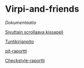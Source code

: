 # Virpi-and-friends

*Dokumentaatio*

[Sivuttain scrollaava kissapeli](dokumentaatio/aiheenKuvausJaRakenne.md)

[Tuntikirjanpito](dokumentaatio/tuntikirjanpito.md)

[pit-raportti](http://htmlpreview.github.io/?https://github.com/jheiska/Virpi-and-friends/blob/master/dokumentaatio/pit/201702172230/index.html)

[Checkstyle-raportti](http://htmlpreview.github.io/?https://github.com/jheiska/Virpi-and-friends/blob/master/dokumentaatio/Checkstyle/site%20Viikko%205/checkstyle.html)
